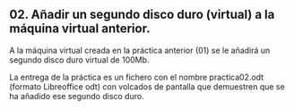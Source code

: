 ## 02. Añadir un segundo disco duro (virtual) a la máquina virtual anterior.

A la máquina virtual creada en la práctica anterior (01) se le añadirá un segundo disco duro virtual de 100Mb.

La entrega de la práctica es un fichero con el nombre practica02.odt (formato Libreoffice odt) con volcados de pantalla que demuestren que se ha añadido ese segundo disco duro.
